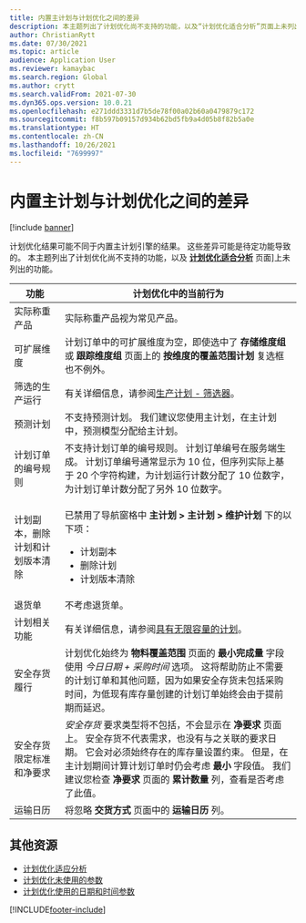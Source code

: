 ```yaml
---
title: 内置主计划与计划优化之间的差异
description: 本主题列出了计划优化尚不支持的功能，以及“计划优化适合分析”页面上未列出的功能。
author: ChristianRytt
ms.date: 07/30/2021
ms.topic: article
audience: Application User
ms.reviewer: kamaybac
ms.search.region: Global
ms.author: crytt
ms.search.validFrom: 2021-07-30
ms.dyn365.ops.version: 10.0.21
ms.openlocfilehash: e271ddd3331d7b5de78f00a02b60a0479879c172
ms.sourcegitcommit: f8b597b09157d934b62bd5fb9a4d05b8f82b5a0e
ms.translationtype: HT
ms.contentlocale: zh-CN
ms.lasthandoff: 10/26/2021
ms.locfileid: "7699997"
---
```

# <a name="differences-between-built-in-master-planning-and-planning-optimization"></a>内置主计划与计划优化之间的差异

[!include [banner](../../includes/banner.md)]

计划优化结果可能不同于内置主计划引擎的结果。 这些差异可能是待定功能导致的。 本主题列出了计划优化尚不支持的功能，以及 **[计划优化适合分析](planning-optimization-fit-analysis.md)** 页面]上未列出的功能。

| 功能 | 计划优化中的当前行为 |
|---|---|
| 实际称重产品 | 实际称重产品视为常见产品。|
| 可扩展维度 | 计划订单中的可扩展维度为空，即使选中了 **存储维度组** 或 **跟踪维度组** 页面上的 **按维度的覆盖范围计划** 复选框也不例外。 |
| 筛选的生产运行 | 有关详细信息，请参阅[生产计划 - 筛选器](production-planning.md#filters)。 |
| 预测计划 | 不支持预测计划。 我们建议您使用主计划，在主计划中，预测模型分配给主计划。 |
| 计划订单的编号规则 | 不支持计划订单的编号规则。 计划订单编号在服务端生成。 计划订单编号通常显示为 10 位，但序列实际上基于 20 个字符构建，为计划运行计数分配了 10 位数字，为计划订单计数分配了另外 10 位数字。 |
| 计划副本，删除计划和计划版本清除 | <p>已禁用了导航窗格中 **主计划 \> 主计划 \> 维护计划** 下的以下项：</p><ul><li>计划副本</li><li>删除计划</li><li>计划版本清除</li></ul> |
| 退货单 | 不考虑退货单。 |
| 计划相关功能 | 有关详细信息，请参阅[具有无限容量的计划](infinite-capacity-planning.md#limitations)。 |
| 安全存货履行 | 计划优化始终为 **物料覆盖范围** 页面的 **最小完成量** 字段使用 *今日日期 + 采购时间* 选项。 这将帮助防止不需要的计划订单和其他问题，因为如果安全存货未包括采购时间，为低现有库存量创建的计划订单始终会由于提前期而延迟。 |
| 安全存货限定标准和净要求 | *安全存货* 要求类型将不包括，不会显示在 **净要求** 页面上。 安全存货不代表需求，也没有与之关联的要求日期。 它会对必须始终存在的库存量设置约束。 但是，在主计划期间计算计划订单时仍会考虑 **最小** 字段值。 我们建议您检查 **净要求** 页面的 **累计数量** 列，查看是否考虑了此值。 |
| 运输日历 | 将忽略 **交货方式** 页面中的 **运输日历** 列。 |

## <a name="additional-resources"></a>其他资源

- [计划优化适应分析](planning-optimization-fit-analysis.md)
- [计划优化未使用的参数](not-used-parameters.md)
- [计划优化使用的日期和时间参数](date-time-used.md)

[!INCLUDE[footer-include](../../../includes/footer-banner.md)]
